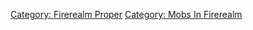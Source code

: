 [Category: Firerealm Proper](Category:_Firerealm_Proper "wikilink")
[Category: Mobs In Firerealm](Category:_Mobs_In_Firerealm "wikilink")
